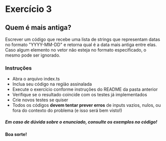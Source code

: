 # Exercício 3
## Quem é mais antiga?

Escrever um código que recebe uma lista de strings que representam datas no formato "YYYY-MM-DD" e retorna qual é a data mais antiga entre elas. Caso algum elemento no vetor não esteja no formato especificado, o mesmo pode ser ignorado.

### Instruções
- Abra o arquivo index.ts
- Inclua seu código na região assinalada
- Execute o exercício conforme instruções do README da pasta anterior
- Verifique se o resultado coincide com os testes já implementados
- Crie novos testes se quiser
- Todos os códigos **devem tentar prever erros** de inputs vazios, nulos, ou fora do contexto do problema (e isso será bem visto!)

##### Em caso de dúvida sobre o enunciado, consulte os exemplos no código!



**Boa sorte!**


